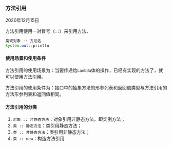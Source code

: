 ### 方法引用

2020年12月15日



方法引用使用一对冒号（`::`）来引用方法、



```java
类或对象 :: 方法名
System.out::println

```



#### 使用场景和使用条件

方法引用的使用场景为：当要传递给`Lambda`体的操作，已经有实现的方法了，就可以使用方法引用。

方法引用的使用条件为：接口中的抽象方法的形参列表和返回值类型与方法引用的方法形参列表和返回值相同。



#### 方法引用的分类

1. `对象 :: 非静态方法`：对象引用非静态方法，即实例方法；
2. `类 :: 静态方法`：类引用静态方法；
3. `类 :: 非静态方法`：类引用非静态方法；
4. `类 :: new`：构造方法引用





